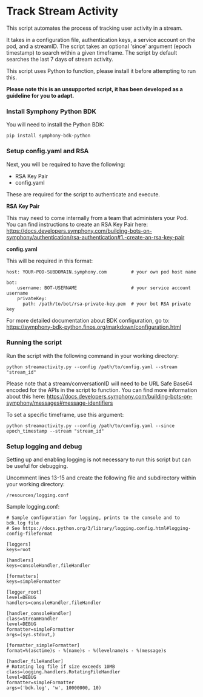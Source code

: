# Track Stream Activity
This script automates the process of tracking user activity in a stream. 

It takes in a configuration file, authentication keys, a service account on the pod, and a streamID. The script takes an optional 'since' argument (epoch timestamp) to search within a given timeframe. The script by default searches the last 7 days of stream activity.

This script uses Python to function, please install it before attempting to run this.

**Please note this is an unsupported script, it has been developed as a guideline for you to adapt.**

### Install Symphony Python BDK

You will need to install the Python BDK:
```
pip install symphony-bdk-python
```

### Setup config.yaml and RSA
Next, you will be required to have the following:

* RSA Key Pair
* config.yaml
  
These are required for the script to authenticate and execute.

**RSA Key Pair**

This may need to come internally from a team that administers your Pod. You can find instructions to create an RSA Key Pair here: https://docs.developers.symphony.com/building-bots-on-symphony/authentication/rsa-authentication#1.-create-an-rsa-key-pair

**config.yaml**

This will be required in this format:

```
host: YOUR-POD-SUBDOMAIN.symphony.com         # your own pod host name

bot:
    username: BOT-USERNAME                    # your service account username
    privateKey:
      path: /path/to/bot/rsa-private-key.pem  # your bot RSA private key
```
For more detailed documentation about BDK configuration, go to: 
https://symphony-bdk-python.finos.org/markdown/configuration.html


### Running the script
Run the script with the following command in your working directory:
```
python streamactivity.py --config /path/to/config.yaml --stream "stream_id"
```
Please note that a stream/conversationID will need to be URL Safe Base64 encoded for the APIs in the script to function.
You can find more information about this here: https://docs.developers.symphony.com/building-bots-on-symphony/messages#message-identifiers

To set a specific timeframe, use this argument:
```
python streamactivity.py --config /path/to/config.yaml --since epoch_timestamp --stream "stream_id"
```

### Setup logging and debug
Setting up and enabling logging is not necessary to run this script but can be useful for debugging. 

Uncomment lines 13-15 and create the following file and subdirectory within your working directory:
```
/resources/logging.conf
```

Sample logging.conf:
```
# Sample configuration for logging, prints to the console and to bdk.log file
# See https://docs.python.org/3/library/logging.config.html#logging-config-fileformat

[loggers]
keys=root

[handlers]
keys=consoleHandler,fileHandler

[formatters]
keys=simpleFormatter

[logger_root]
level=DEBUG
handlers=consoleHandler,fileHandler

[handler_consoleHandler]
class=StreamHandler
level=DEBUG
formatter=simpleFormatter
args=(sys.stdout,)

[formatter_simpleFormatter]
format=%(asctime)s - %(name)s - %(levelname)s - %(message)s

[handler_fileHandler]
# Rotating log file if size exceeds 10MB
class=logging.handlers.RotatingFileHandler
level=DEBUG
formatter=simpleFormatter
args=('bdk.log', 'w', 10000000, 10)
```
